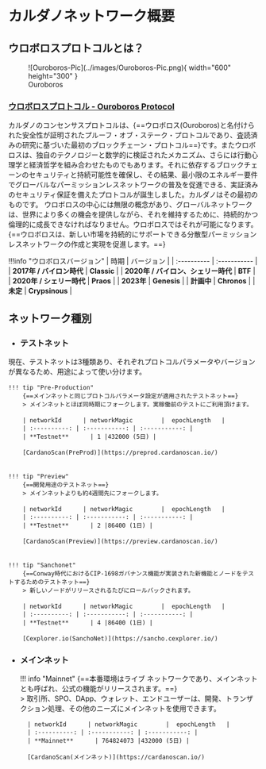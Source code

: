 # **カルダノネットワーク概要**

## **ウロボロスプロトコルとは？**

<figure markdown="span">
  ![Ouroboros-Pic](../images/Ouroboros-Pic.png){ width="600" height="300" }
  <figcaption>Ouroboros</figcaption>
</figure>

### [ウロボロスプロトコル - Ouroboros Protocol](https://cardano.org/ouroboros)

カルダノのコンセンサスプロトコルは、{==ウロボロス(Ouroboros)と名付けられた安全性が証明されたプルーフ・オブ・ステーク・プロトコルであり、査読済みの研究に基づいた最初のブロックチェーン・プロトコル==}です。またウロボロスは、独自のテクノロジーと数学的に検証されたメカニズム、さらには行動心理学と経済哲学を組み合わせたものでもあります。それに依存するブロックチェーンのセキュリティと持続可能性を確保し、その結果、最小限のエネルギー要件でグローバルなパーミッションレスネットワークの普及を促進できる、実証済みのセキュリティ保証を備えたプロトコルが誕生しました。カルダノはその最初のものです。
ウロボロスの中心には無限の概念があり、グローバルネットワークは、世界により多くの機会を提供しながら、それを維持するために、持続的かつ倫理的に成長できなければなりません。ウロボロスではそれが可能になります。
{==ウロボロスは、新しい市場を持続的にサポートできる分散型パーミッションレスネットワークの作成と実現を促進します。==}

!!!info "ウロボロスバージョン"
    | 時期      | バージョン        |
    | :---------- | :----------- |
    | **2017年 / バイロン時代**      | **Classic** |
    | **2020年 / バイロン、シェリー時代**      | **BTF** |
    | **2020年 / シェリー時代**      | **Praos** |
    | **2023年**      | **Genesis** |
    | **計画中**      | **Chronos** |
    | **未定**      | **Crypsinous** |

## ネットワーク種別

- ### **テストネット**
現在、テストネットは3種類あり、それぞれプロトコルパラメータやバージョンが異なるため、用途によって使い分けます。

    !!! tip "Pre-Production"
        {==メインネットと同じプロトコルパラメータ設定が適用されたテストネット==}  
        > メインネットとほぼ同時期にフォークします。実稼働前のテストにご利用頂けます。

        | networkId      | networkMagic        |  epochLength   |
        | :----------: | :-----------: | :-----------: |
        | **Testnet**      | 1 |432000 (5日) |

        [CardanoScan(PreProd)](https://preprod.cardanoscan.io/)


    !!! tip "Preview"
        {==開発用途のテストネット==}  
        > メインネットよりも約4週間先にフォークします。

        | networkId      | networkMagic        |  epochLength   |
        | :----------: | :-----------: | :-----------: |
        | **Testnet**      | 2 |86400 (1日) |

        [CardanoScan(Preview)](https://preview.cardanoscan.io/)


    !!! tip "Sanchonet"
        {==Conway時代におけるCIP-1698ガバナンス機能が実装された新機能とノードをテストするためのテストネット==}  
        > 新しいノードがリリースされるたびにロールバックされます。

        | networkId      | networkMagic        |  epochLength   |
        | :----------: | :-----------: | :-----------: |
        | **Testnet**      | 4 |86400 (1日) |

        [Cexplorer.io(SanchoNet)](https://sancho.cexplorer.io/)


- ### **メインネット**

    !!! info "Mainnet"
        {==本番環境はライブ ネットワークであり、メインネットとも呼ばれ、公式の機能がリリースされます。==}  
        > 取引所、SPO、DApp、ウォレット、エンドユーザーは、開発、トランザクション処理、その他のニーズにメインネットを使用できます。

        | networkId      | networkMagic        |  epochLength   |
        | :----------: | :-----------: | :-----------: |
        | **Mainnet**      | 764824073 |432000 (5日) |

        [CardanoScan(メインネット)](https://cardanoscan.io/)
